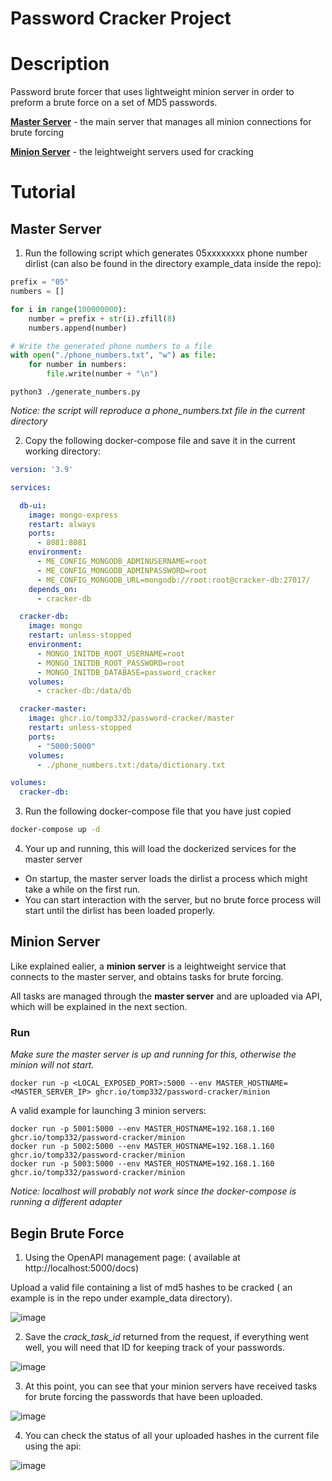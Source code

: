 # Password Cracker Project

# Description

<p> Password brute forcer that uses lightweight minion server in order to preform a brute force on a set of MD5 passwords.</p>

**[Master Server](https://github.com/tomp332/password-cracker-master)** - the main server that manages all minion connections for brute forcing</p>
**[Minion Server](https://github.com/tomp332/password-cracker-minion)** - the leightweight servers used for cracking</p>

# Tutorial

## Master Server

1. Run the following script which generates 05xxxxxxxx phone number dirlist (can also be found in the directory example_data inside the repo):
```python
prefix = "05"
numbers = []

for i in range(100000000):
    number = prefix + str(i).zfill(8)
    numbers.append(number)

# Write the generated phone numbers to a file
with open("./phone_numbers.txt", "w") as file:
    for number in numbers:
        file.write(number + "\n")
```

```
python3 ./generate_numbers.py
```
*Notice: the script will reproduce a phone_numbers.txt file in the current directory*

2. Copy the following docker-compose file and save it in the current working directory:

```yml
version: '3.9'

services:

  db-ui:
    image: mongo-express
    restart: always
    ports:
      - 8081:8081
    environment:
      - ME_CONFIG_MONGODB_ADMINUSERNAME=root
      - ME_CONFIG_MONGODB_ADMINPASSWORD=root
      - ME_CONFIG_MONGODB_URL=mongodb://root:root@cracker-db:27017/
    depends_on:
      - cracker-db

  cracker-db:
    image: mongo
    restart: unless-stopped
    environment:
      - MONGO_INITDB_ROOT_USERNAME=root
      - MONGO_INITDB_ROOT_PASSWORD=root
      - MONGO_INITDB_DATABASE=password_cracker
    volumes:
      - cracker-db:/data/db

  cracker-master:
    image: ghcr.io/tomp332/password-cracker/master
    restart: unless-stopped
    ports:
      - "5000:5000"
    volumes:
      - ./phone_numbers.txt:/data/dictionary.txt

volumes:
  cracker-db:

```

3. Run the following docker-compose file that you have just copied

```bash
docker-compose up -d
```
4. Your up and running, this will load the dockerized services for the master server
  - On startup, the master server loads the dirlist a process which might take a while on the first run.
  - You can start interaction with the server, but no brute force process will start until the dirlist has been loaded properly.

## Minion Server

Like explained ealier, a **minion server** is a leightweight service that connects to the master server,
and obtains tasks for brute forcing.</p>
All tasks are managed through the **master server** and are uploaded via API, which will be explained in the next section.

### Run

*Make sure the master server is up and running for this, otherwise the minion will not start.*


```
docker run -p <LOCAL_EXPOSED_PORT>:5000 --env MASTER_HOSTNAME=<MASTER_SERVER_IP> ghcr.io/tomp332/password-cracker/minion
```
A valid example for launching 3 minion servers:

```
docker run -p 5001:5000 --env MASTER_HOSTNAME=192.168.1.160 ghcr.io/tomp332/password-cracker/minion
docker run -p 5002:5000 --env MASTER_HOSTNAME=192.168.1.160 ghcr.io/tomp332/password-cracker/minion
docker run -p 5003:5000 --env MASTER_HOSTNAME=192.168.1.160 ghcr.io/tomp332/password-cracker/minion
```

*Notice: localhost will probably not work since the docker-compose is running a different adapter*


## Begin Brute Force

1. Using the OpenAPI management page: ( available at http://localhost:5000/docs) 

<p> Upload a valid file containing a list of md5 hashes to be cracked ( an example is in the repo under example_data directory).</p>

![image](https://github.com/tomp332/password-cracker-master/assets/47506972/11e570e8-a11f-4581-8595-ef6ce68ffaac)

2. Save the *crack_task_id* returned from the request, if everything went well, you will need that ID for keeping track of your passwords.

![image](https://github.com/tomp332/password-cracker-master/assets/47506972/34bb52bb-3f4d-4511-a83c-d85214915616)

3. At this point, you can see that your minion servers have received tasks for brute forcing the passwords that have been uploaded.

![image](https://github.com/tomp332/password-cracker-master/assets/47506972/60e1f278-5505-40de-9d9f-2cc4703085f2)

4. You can check the status of all your uploaded hashes in the current file using the api:

![image](https://github.com/tomp332/password-cracker-master/assets/47506972/b43d0ca1-37c3-46cb-aa19-c74e2d707eee)

